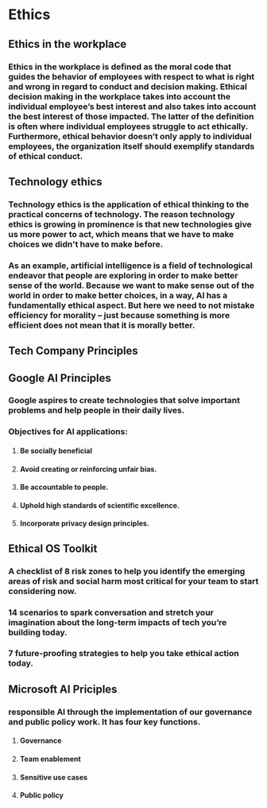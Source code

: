 # Ethics

## Ethics in the workplace

### Ethics in the workplace is defined as the moral code that guides the behavior of employees with respect to what is right and wrong in regard to conduct and decision making. Ethical decision making in the workplace takes into account the individual employee’s best interest and also takes into account the best interest of those impacted. The latter of the definition is often where individual employees struggle to act ethically. Furthermore, ethical behavior doesn’t only apply to individual employees, the organization itself should exemplify standards of ethical conduct.

## Technology ethics

### Technology ethics is the application of ethical thinking to the practical concerns of technology. The reason technology ethics is growing in prominence is that new technologies give us more power to act, which means that we have to make choices we didn't have to make before.

### As an example, artificial intelligence is a field of technological endeavor that people are exploring in order to make better sense of the world. Because we want to make sense out of the world in order to make better choices, in a way, AI has a fundamentally ethical aspect. But here we need to not mistake efficiency for morality – just because something is more efficient does not mean that it is morally better.

## Tech Company Principles

## Google AI Principles

### Google aspires to create technologies that solve important problems and help people in their daily lives.

### Objectives for AI applications:

1. #### Be socially beneficial
2. #### Avoid creating or reinforcing unfair bias.
3. #### Be accountable to people.
4. #### Uphold high standards of scientific excellence.
5. #### Incorporate privacy design principles.

## Ethical OS Toolkit

### A checklist of 8 risk zones to help you identify the emerging areas of risk and social harm most critical for your team to start considering now.

### 14 scenarios to spark conversation and stretch your imagination about the long-term impacts of tech you’re building today.

### 7 future-proofing strategies to help you take ethical action today.

## Microsoft AI Priciples

### responsible AI through the implementation of our governance and public policy work. It has four key functions.

1. #### Governance
2. #### Team enablement
3. #### Sensitive use cases
4. #### Public policy
